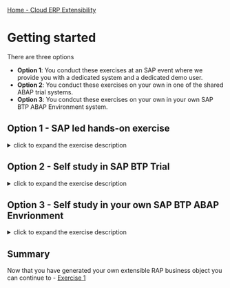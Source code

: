 [Home - Cloud ERP Extensibility](../../README.md#-exercises)

# Getting started

There are three options 

- **Option 1**: You conduct these exercises at an SAP event where we provide you with a dedicated system and a dedicated demo user.   
- **Option 2**: You conduct these exercises on your own in one of the shared ABAP trial systems.   
- **Option 3**: You condcut these exercises on your own in your own SAP BTP ABAP Environment system.   

## Option 1 - SAP led hands-on exercise

<details>   
        <summary>click to expand the exercise description</summary>  

In case of an SAP led hands-on session we have prepared the following for your convenience: 

- two exercise packages `ZRAP630_###` and `ZRAP630_###_EXT` and
- an extensible managed Business Object (BO) with one entity _Shop_ with generic transactional behavior - i.e. CRUD: Create, Read, Update, and Delete. 

1. **⚠Check the suffix `###` of your demo user (e.g. developer-###@abapcloud.sap).**

2. In the "Project Explorer" right click on **Favorite Packages** and click on **Add Package...**.   
   Enter `ZRAP630_###` and and select **both** packages and click OK. 

</details>

## Option 2 - Self study in SAP BTP Trial

<details>   
        <summary>click to expand the exercise description</summary>  

In this exercise, you will start a helper class that will generate several artefacts needed for the remaining exercises.

You will generate 
- two exercise packages and
- an extensible managed Business Object (BO) with one entity _Shop_ with generic transactional behavior - i.e. CRUD: Create, Read, Update, and Delete. 

<!--  
> For **⚠  SAP lead events** users   
> Please skip the following step, because the packages have been pre-generated for convenience in the dedicated workshop system.   
-->   

You will use class `ZDMO_GEN_RAP630_SINGLE` to generate two packages. 

> ⚠️ Please note that if you don't find this class you have to import the openSource RAP Generator first as described in the 
> section [Getting started](../../README.md#requirements-for-attending-this-workshop)  

The first package `ZRAP630_###` will contain an extensible RAP business object which you will extend in exercise 2.

You will use the second package `ZRAP630_###_EXT` to store the objects that you are going to create in Excerise 1 and Exercise 2.

1. Right-click **Favorite Objects** and click **Add Object**.
   
2. Search for **`ZDMO_GEN_RAP630_SINGLE`**, select it and click **OK**.    

3. Right-click **`ZDMO_GEN_RAP630_SINGLE`**, select **Run As** > **ABAP Application (Console) F9**.

   ![Run_via_f 9](images/run_via_f9_0020.png)

4. Now your packages `ZRAP630_###` and `ZRAP630_###_EXT` will now be created   
   (where the suffix `###` denotes your group number and will contain everythin g you need).   

   > ⚠ **The generation process will take a few minutes.**   
   > ⚠ So, stay tuned and check the ABAP console.     

   ![Console tab result](images/Console_result.png)

5. **⚠Note down the suffix `###` for later use.**

6. In the "Project Explorer" right click on **Favorite Packages** and click on **Add Package...**.   
   Enter `ZRAP630_###` and and select **both** packages and click OK. 
 

   ![Package](images/packages_0030.png)   
   
</details>

## Option 3 - Self study in your own SAP BTP ABAP Envrionment

<details>   
        <summary>click to expand the exercise description</summary>  

</details>   

 
## Summary

Now that you have generated your own extensible RAP business object you can continue to - [Exercise 1](../ex1/README.md)
